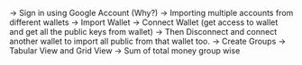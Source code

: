 -> Sign in using Google Account (Why?)
	-> Importing multiple accounts from different wallets
-> Import Wallet
	-> Connect Wallet (get access to wallet and get all the public keys from wallet)
	-> Then Disconnect and connect another wallet to import all public from that wallet too.
-> Create Groups
-> Tabular View and Grid View
-> Sum of total money group wise
